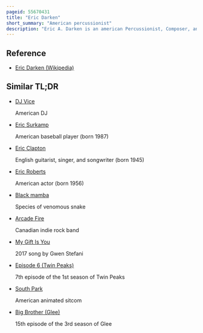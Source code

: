 ```yaml
---
pageid: 55670431
title: "Eric Darken"
short_summary: "American percussionist"
description: "Eric A. Darken is an american Percussionist, Composer, and Programmer."
---
```


## Reference

- [Eric Darken (Wikipedia)](https://en.wikipedia.org/?curid=55670431)

## Similar TL;DR

- [DJ Vice](/tldr/en/dj-vice)

  American DJ

- [Eric Surkamp](/tldr/en/eric-surkamp)

  American baseball player (born 1987)

- [Eric Clapton](/tldr/en/eric-clapton)

  English guitarist, singer, and songwriter (born 1945)

- [Eric Roberts](/tldr/en/eric-roberts)

  American actor (born 1956)

- [Black mamba](/tldr/en/black-mamba)

  Species of venomous snake

- [Arcade Fire](/tldr/en/arcade-fire)

  Canadian indie rock band

- [My Gift Is You](/tldr/en/my-gift-is-you)

  2017 song by Gwen Stefani

- [Episode 6 (Twin Peaks)](/tldr/en/episode-6-twin-peaks)

  7th episode of the 1st season of Twin Peaks

- [South Park](/tldr/en/south-park)

  American animated sitcom

- [Big Brother (Glee)](/tldr/en/big-brother-glee)

  15th episode of the 3rd season of Glee
